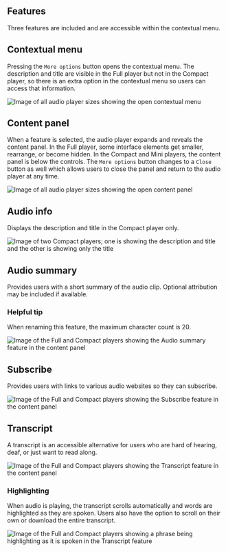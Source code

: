 ## Features 
Three features are included and are accessible within the contextual menu.

## Contextual menu 
Pressing the `More options` button opens the contextual menu. The description and title are visible in the Full player but not in the Compact player, so there is an extra option in the contextual menu so users can access that information.

<uxdot-example>
  <img src="{{ '../audio-player-contextual-menu.png' | url }}" alt="Image of all audio player sizes showing the open contextual menu">
</uxdot-example>

## Content panel 
When a feature is selected, the audio player expands and reveals the content panel. In the Full player, some interface elements get smaller, rearrange, or become hidden. In the Compact and Mini players, the content panel is below the controls. The `More options` button changes to a `Close` button as well which allows users to close the panel and return to the audio player at any time.

<uxdot-example>
  <img src="{{ '../audio-player-content-panel.png' | url }}" alt="Image of all audio player sizes showing the open content panel">
</uxdot-example>

## Audio info 
Displays the description and title in the Compact player only.

<uxdot-example>
  <img src="{{ '../audio-player-audio-info.png' | url }}" alt="Image of two Compact players; one is showing the description and title and the other is showing only the title">
</uxdot-example>

## Audio summary 
Provides users with a short summary of the audio clip. Optional attribution may be included if available.

<rh-alert state="info">
  <h3 slot="header">Helpful tip</h3>
  <p>When renaming this feature, the maximum character count is 20.</p>
</rh-alert>

<uxdot-example>
  <img src="{{ '../audio-player-audio-summary.png' | url }}" alt="Image of the Full and Compact players showing the Audio summary feature in the content panel">
</uxdot-example>

## Subscribe 
Provides users with links to various audio websites so they can subscribe.

<uxdot-example>
  <img src="{{ '../audio-player-subscribe.png' | url }}" alt="Image of the Full and Compact players showing the Subscribe feature in the content panel">
</uxdot-example>

## Transcript 
A transcript is an accessible alternative for users who are hard of hearing, deaf, or just want to read along.

<uxdot-example>
  <img src="{{ '../audio-player-subscribe.png' | url }}" alt="Image of the Full and Compact players showing the Transcript feature in the content panel">
</uxdot-example>

### Highlighting 
When audio is playing, the transcript scrolls automatically and words are highlighted as they are spoken. Users also have the option to scroll on their own or download the entire transcript.

<uxdot-example>
  <img src="{{ '../audio-player-transcript-highlighting.png' | url }}" alt="Image of the Full and Compact players showing a phrase being highlighting as it is spoken in the Transcript feature">
</uxdot-example

